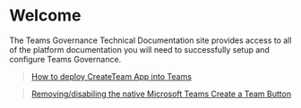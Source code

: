 # Welcome

The Teams Governance Technical Documentation site provides access to all of the platform documentation you will need to successfully setup and configure Teams Governance.

>[How to deploy CreateTeam App into Teams](deployteamsapp.md)

>[Removing/disabiling the native Microsoft Teams Create a Team Button](RemovingDefaultTeamsCreateButton.md)
